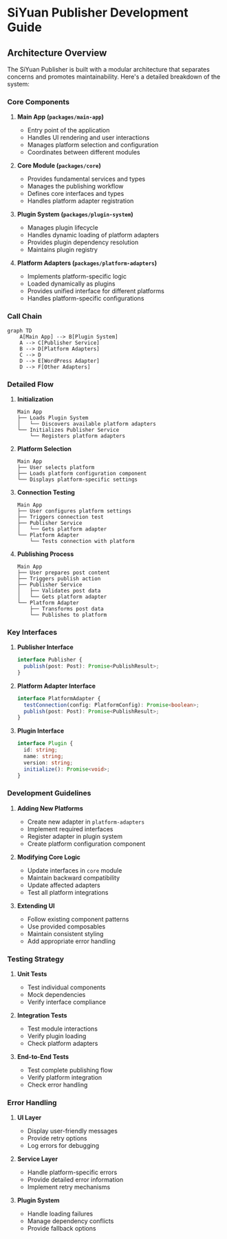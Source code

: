 # SiYuan Publisher Development Guide

## Architecture Overview

The SiYuan Publisher is built with a modular architecture that separates concerns and promotes maintainability. Here's a detailed breakdown of the system:

### Core Components

1. **Main App (`packages/main-app`)**
   - Entry point of the application
   - Handles UI rendering and user interactions
   - Manages platform selection and configuration
   - Coordinates between different modules

2. **Core Module (`packages/core`)**
   - Provides fundamental services and types
   - Manages the publishing workflow
   - Defines core interfaces and types
   - Handles platform adapter registration

3. **Plugin System (`packages/plugin-system`)**
   - Manages plugin lifecycle
   - Handles dynamic loading of platform adapters
   - Provides plugin dependency resolution
   - Maintains plugin registry

4. **Platform Adapters (`packages/platform-adapters`)**
   - Implements platform-specific logic
   - Loaded dynamically as plugins
   - Provides unified interface for different platforms
   - Handles platform-specific configurations

### Call Chain

```mermaid
graph TD
    A[Main App] --> B[Plugin System]
    A --> C[Publisher Service]
    B --> D[Platform Adapters]
    C --> D
    D --> E[WordPress Adapter]
    D --> F[Other Adapters]
```

### Detailed Flow

1. **Initialization**
   ```
   Main App
   ├── Loads Plugin System
   │   └── Discovers available platform adapters
   └── Initializes Publisher Service
       └── Registers platform adapters
   ```

2. **Platform Selection**
   ```
   Main App
   ├── User selects platform
   ├── Loads platform configuration component
   └── Displays platform-specific settings
   ```

3. **Connection Testing**
   ```
   Main App
   ├── User configures platform settings
   ├── Triggers connection test
   ├── Publisher Service
   │   └── Gets platform adapter
   └── Platform Adapter
       └── Tests connection with platform
   ```

4. **Publishing Process**
   ```
   Main App
   ├── User prepares post content
   ├── Triggers publish action
   ├── Publisher Service
   │   ├── Validates post data
   │   └── Gets platform adapter
   └── Platform Adapter
       ├── Transforms post data
       └── Publishes to platform
   ```

### Key Interfaces

1. **Publisher Interface**
   ```typescript
   interface Publisher {
     publish(post: Post): Promise<PublishResult>;
   }
   ```

2. **Platform Adapter Interface**
   ```typescript
   interface PlatformAdapter {
     testConnection(config: PlatformConfig): Promise<boolean>;
     publish(post: Post): Promise<PublishResult>;
   }
   ```

3. **Plugin Interface**
   ```typescript
   interface Plugin {
     id: string;
     name: string;
     version: string;
     initialize(): Promise<void>;
   }
   ```

### Development Guidelines

1. **Adding New Platforms**
   - Create new adapter in `platform-adapters`
   - Implement required interfaces
   - Register adapter in plugin system
   - Create platform configuration component

2. **Modifying Core Logic**
   - Update interfaces in `core` module
   - Maintain backward compatibility
   - Update affected adapters
   - Test all platform integrations

3. **Extending UI**
   - Follow existing component patterns
   - Use provided composables
   - Maintain consistent styling
   - Add appropriate error handling

### Testing Strategy

1. **Unit Tests**
   - Test individual components
   - Mock dependencies
   - Verify interface compliance

2. **Integration Tests**
   - Test module interactions
   - Verify plugin loading
   - Check platform adapters

3. **End-to-End Tests**
   - Test complete publishing flow
   - Verify platform integration
   - Check error handling

### Error Handling

1. **UI Layer**
   - Display user-friendly messages
   - Provide retry options
   - Log errors for debugging

2. **Service Layer**
   - Handle platform-specific errors
   - Provide detailed error information
   - Implement retry mechanisms

3. **Plugin System**
   - Handle loading failures
   - Manage dependency conflicts
   - Provide fallback options 